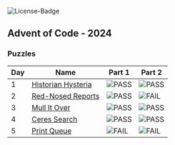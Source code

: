 ![License-Badge](https://img.shields.io/github/license/hendrikboeck/aoc24?style=for-the-badge&label=License&color=blue
)

## Advent of Code - 2024

### Puzzles

| Day | Name                                   | Part 1               | Part 2               |
| --- | -------------------------------------- | -------------------- | -------------------- |
| 1   | [Historian Hysteria](./tasks/day01.md) | ![PASS][pass-shield] | ![PASS][pass-shield] |
| 2   | [Red-Nosed Reports](./tasks/day02.md)  | ![PASS][pass-shield] | ![FAIL][fail-shield] |
| 3   | [Mull It Over](./tasks/day03.md)       | ![PASS][pass-shield] | ![PASS][pass-shield] |
| 4   | [Ceres Search](./tasks/day04.md)       | ![PASS][pass-shield] | ![PASS][pass-shield] |
| 5   | [Print Queue](./tasks/day05.md)        | ![FAIL][fail-shield] | ![FAIL][fail-shield] |

[pass-shield]: https://img.shields.io/badge/PASS-brightgreen?style=flat-square
[fail-shield]: https://img.shields.io/badge/FAIL-darkred?style=flat-square
